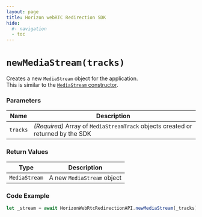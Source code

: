 ```yaml
---
layout: page
title: Horizon webRTC Redirection SDK
hide:
  #- navigation
  - toc
---
```

# `newMediaStream(tracks)`

Creates a new `MediaStream` object for the application.  
This is similar to the [`MediaStream` constructor](https://developer.mozilla.org/en-US/docs/Web/API/MediaStream/MediaStream).

### Parameters

| Name    | Description |
|---------|-------------|
| `tracks` | *(Required)* Array of `MediaStreamTrack` objects created or returned by the SDK |

### Return Values
| Type        | Description           |
|-------------|-----------------------|
| `MediaStream` | A new `MediaStream` object |

### Code Example
```js
let _stream = await HorizonWebRtcRedirectionAPI.newMediaStream(_tracks);
```

